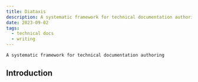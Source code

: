 ```yaml
---
title: Diataxis
description: A systematic framework for technical documentation authoring
date: 2023-09-02
tags:
  - technical docs
  - writing
---
```


`A systematic framework for technical documentation authoring`

## Introduction 